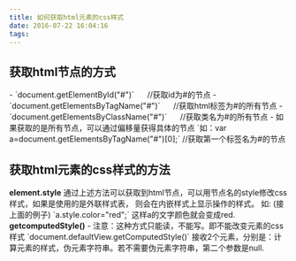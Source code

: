 ```yaml
---
title: 如何获取html元素的css样式
date: 2016-07-22 16:04:16
tags:
---
```

<h2>获取html节点的方式</h2>
  - `document.getElementById("#")` &nbsp;&nbsp;&nbsp;&nbsp;    
  //获取id为#的节点
  - `document.getElementsByTagName("#")` &nbsp;&nbsp;&nbsp;&nbsp; 
  //获取html标签为#的所有节点
  - `document.getElementsByClassName("#")` &nbsp;&nbsp;&nbsp;&nbsp; 
  //获取类名为#的所有节点
  - 如果获取的是所有节点，可以通过偏移量获得具体的节点
  `如：var a=document.getElementsByTagName("#")[0];`
   //获取第一个标签名为#的节点
<h2>获取html元素的css样式的方法</h2>
<b>element.style</b>
 通过上述方法可以获取到html节点，可以用节点名的style修改css样式，如果是使用的是外联样式表，
   则会在内嵌样式上显示操作的样式。
   如: (接上面的例子)
   `a.style.color="red";`
   这样a的文字颜色就会变成red.
<b>getcomputedStyle()</b>
   - 注意：这种方式只能读，不能写。即不能改变元素的css样式
    `document.defaultView.getComputedStyle()`
    接收2个元素，分别是：计算元素的样式，伪元素字符串。若不需要伪元素字符串，第二个参数是null.